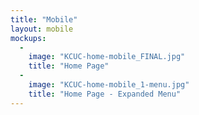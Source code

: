 ```yaml
---
title: "Mobile"
layout: mobile
mockups:
  -
    image: "KCUC-home-mobile_FINAL.jpg"
    title: "Home Page"
  -
    image: "KCUC-home-mobile_1-menu.jpg"
    title: "Home Page - Expanded Menu"
---
```

